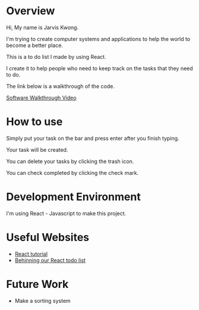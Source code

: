 # Overview

Hi, My name is Jarvis Kwong.

I'm trying to create computer systems and applications to help the world to become a better place.

This is a to do list I made by using React.

I create it to help people who need to keep track on the tasks that they need to do. 

The link below is a walkthrough of the code.

[Software Walkthrough Video](https://youtu.be/W7h7mcCXZ4k)

# How to use

Simply put your task on the bar and press enter after you finish typing.

Your task will be created.

You can delete your tasks by clicking the trash icon.

You can check completed by clicking the check mark.


# Development Environment

I'm using React - Javascript to make this project.

# Useful Websites

* [React tutorial](https://reactjs.org/tutorial/tutorial.html)
* [Behinning our React todo list](https://developer.mozilla.org/en-US/docs/Learn/Tools_and_testing/Client-side_JavaScript_frameworks/React_todo_list_beginning)

# Future Work

* Make a sorting system

